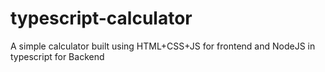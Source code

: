 # typescript-calculator
A simple calculator built using HTML+CSS+JS for frontend and NodeJS in typescript for Backend
